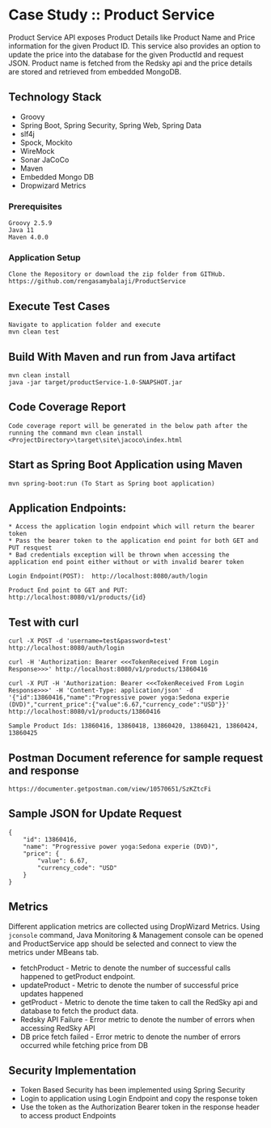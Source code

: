 # Case Study :: Product Service

Product Service API exposes Product Details like Product Name and Price information for the given Product ID. This service also provides an option to update
the price into the database for the given ProductId and request JSON. Product name is fetched from the Redsky api and the price details are stored and retrieved
from embedded MongoDB.

## Technology Stack

* Groovy
* Spring Boot, Spring Security, Spring Web, Spring Data
* slf4j
* Spock, Mockito
* WireMock
* Sonar JaCoCo
* Maven
* Embedded Mongo DB
* Dropwizard Metrics
 
### Prerequisites

```
Groovy 2.5.9
Java 11
Maven 4.0.0
```

### Application Setup

```
Clone the Repository or download the zip folder from GITHub. 
https://github.com/rengasamybalaji/ProductService
```

## Execute Test Cases

```
Navigate to application folder and execute 
mvn clean test
```

## Build With Maven and run from Java artifact

```
mvn clean install
java -jar target/productService-1.0-SNAPSHOT.jar
```

## Code Coverage Report

```
Code coverage report will be generated in the below path after the running the command mvn clean install
<ProjectDirectory>\target\site\jacoco\index.html
```


## Start as Spring Boot Application using Maven

```
mvn spring-boot:run (To Start as Spring boot application)
```

## Application Endpoints:

```
* Access the application login endpoint which will return the bearer token
* Pass the bearer token to the application end point for both GET and PUT resquest
* Bad credentials exception will be thrown when accessing the application end point either without or with invalid bearer token

Login Endpoint(POST):  http://localhost:8080/auth/login

Product End point to GET and PUT: http://localhost:8080/v1/products/{id}
```

## Test with curl

```
curl -X POST -d 'username=test&password=test' http://localhost:8080/auth/login

curl -H 'Authorization: Bearer <<<TokenReceived From Login Response>>>' http://localhost:8080/v1/products/13860416

curl -X PUT -H 'Authorization: Bearer <<<TokenReceived From Login Response>>>' -H 'Content-Type: application/json' -d '{"id":13860416,"name":"Progressive power yoga:Sedona experie (DVD)","current_price":{"value":6.67,"currency_code":"USD"}}' http://localhost:8080/v1/products/13860416

Sample Product Ids: 13860416, 13860418, 13860420, 13860421, 13860424, 13860425
```

## Postman Document reference for sample request and response
```
https://documenter.getpostman.com/view/10570651/SzKZtcFi
```

## Sample JSON for Update Request
```
{
    "id": 13860416,
    "name": "Progressive power yoga:Sedona experie (DVD)",
    "price": {
        "value": 6.67,
        "currency_code": "USD"
    }
}
```

## Metrics

Different application metrics are collected using DropWizard Metrics. 
Using ```jconsole``` command, Java Monitoring & Management console can be opened 
and ProductService app should be selected and connect to view the metrics under MBeans tab.

* fetchProduct - Metric to denote the number of successful calls happened to getProduct endpoint.
* updateProduct - Metric to denote the number of successful price updates happened
* getProduct - Metric to denote the time taken to call the RedSky api and database 
              to fetch the product data.
* Redsky API Failure - Error metric to denote the number of errors when accessing RedSky API               
* DB price fetch failed - Error metric to denote the number of errors occurred while 
fetching price from DB              
               

## Security Implementation

* Token Based Security has been implemented using Spring Security
* Login to application using Login Endpoint and copy the response token
* Use the token as the Authorization Bearer token in the response header to access product Endpoints


